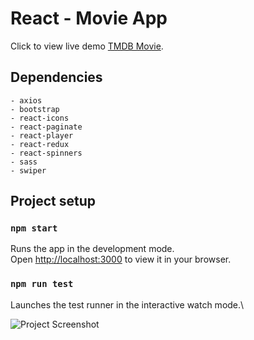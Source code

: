 # React - Movie App

Click to view live demo [TMDB Movie](https://react-tmdb-movie-app-v1.netlify.app/).

## Dependencies

    - axios
    - bootstrap
    - react-icons
    - react-paginate
    - react-player
    - react-redux
    - react-spinners
    - sass
    - swiper

## Project setup

### `npm start`

Runs the app in the development mode.\
Open [http://localhost:3000](http://localhost:3000) to view it in your browser.

### `npm run test`

Launches the test runner in the interactive watch mode.\

![Project Screenshot](/src/assets/screenshot.png)
